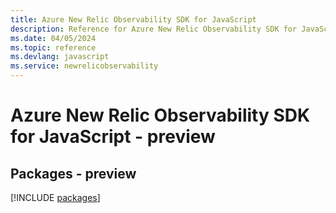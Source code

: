 ```yaml
---
title: Azure New Relic Observability SDK for JavaScript
description: Reference for Azure New Relic Observability SDK for JavaScript
ms.date: 04/05/2024
ms.topic: reference
ms.devlang: javascript
ms.service: newrelicobservability
---
```

# Azure New Relic Observability SDK for JavaScript - preview
## Packages - preview
[!INCLUDE [packages](new-relic-observability-index.md)]
